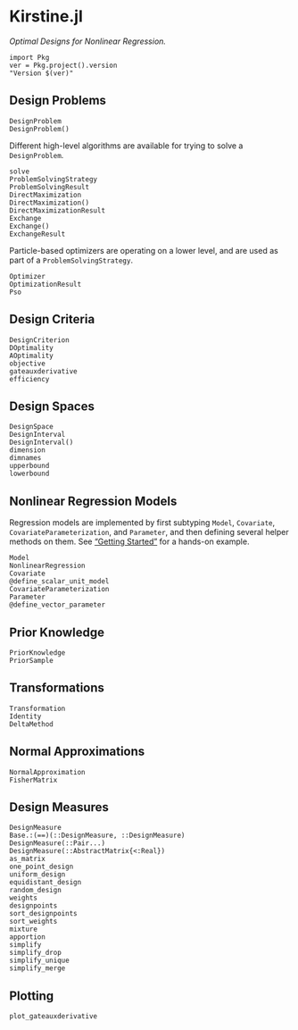 # Kirstine.jl

*Optimal Designs for Nonlinear Regression.*

```@eval
import Pkg
ver = Pkg.project().version
"Version $(ver)"
```

## Design Problems

```@docs
DesignProblem
DesignProblem()
```

Different high-level algorithms are available for trying to solve a `DesignProblem`.

```@docs
solve
ProblemSolvingStrategy
ProblemSolvingResult
DirectMaximization
DirectMaximization()
DirectMaximizationResult
Exchange
Exchange()
ExchangeResult
```

Particle-based optimizers are operating on a lower level,
and are used as part of a `ProblemSolvingStrategy`.

```@docs
Optimizer
OptimizationResult
Pso
```

## Design Criteria

```@docs
DesignCriterion
DOptimality
AOptimality
objective
gateauxderivative
efficiency
```

## Design Spaces

```@docs
DesignSpace
DesignInterval
DesignInterval()
dimension
dimnames
upperbound
lowerbound
```

## Nonlinear Regression Models

Regression models are implemented
by first subtyping `Model`, `Covariate`, `CovariateParameterization`, and `Parameter`,
and then defining several helper methods on them.
See [“Getting Started”](getting-started.md) for a hands-on example.

```@docs
Model
NonlinearRegression
Covariate
@define_scalar_unit_model
CovariateParameterization
Parameter
@define_vector_parameter
```

## Prior Knowledge

```@docs
PriorKnowledge
PriorSample
```

## Transformations

```@docs
Transformation
Identity
DeltaMethod
```

## Normal Approximations

```@docs
NormalApproximation
FisherMatrix
```

## Design Measures

```@docs
DesignMeasure
Base.:(==)(::DesignMeasure, ::DesignMeasure)
DesignMeasure(::Pair...)
DesignMeasure(::AbstractMatrix{<:Real})
as_matrix
one_point_design
uniform_design
equidistant_design
random_design
weights
designpoints
sort_designpoints
sort_weights
mixture
apportion
simplify
simplify_drop
simplify_unique
simplify_merge
```

## Plotting

```@docs
plot_gateauxderivative
```
